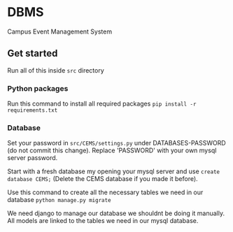 # DBMS
Campus Event Management System

## Get started
Run all of this inside `src` directory

### Python packages
Run this command to install all required packages
`pip install -r requirements.txt`

### Database

Set your password in `src/CEMS/settings.py` under DATABASES-PASSWORD (do not commit this change).
Replace 'PASSWORD' with your own mysql server password.

Start with a fresh database my opening your mysql server and use
`create database CEMS;`
(Delete the CEMS database if you made it before).

Use this command to create all the necessary tables we need in our database
`python manage.py migrate`

We need django to manage our database we shouldnt be doing it manually.
All models are linked to the tables we need in our mysql database.